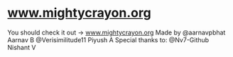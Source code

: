 # www.mightycrayon.org
You should check it out -> www.mightycrayon.org
Made by 
@aarnavpbhat Aarnav B
@Verisimilitude11 Piyush A
Special thanks to:
@Nv7-Github Nishant V
